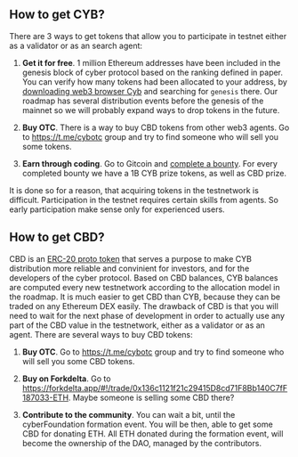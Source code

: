 
## How to get CYB?

There are 3 ways to get tokens that allow you to participate in testnet either as a validator or as an search agent:

1. **Get it for free**. 1 million Ethereum addresses have been included in the genesis block of cyber protocol based on the ranking defined in paper. You can verify how many tokens had been allocated to your address, by [downloading web3 browser Cyb](https://cyb.ai) and searching for `genesis` there. Our roadmap has several distribution events before the genesis of the mainnet so we will probably expand ways to drop tokens in the future.

2. **Buy OTC**. There is a way to buy CBD tokens from other web3 agents. Go to https://t.me/cybotc group and try to find someone who will sell you some tokens.

3. **Earn through coding**. Go to Gitcoin and [complete a bounty](https://gitcoin.co/profile/cybercongress). For every completed bounty we have a 1B CYB prize tokens, as well as CBD prize.

It is done so for a reason, that acquiring tokens in the testnetwork is difficult. Participation in the testnet requires certain skills from agents. So early participation make sense only for experienced users.

## How to get CBD?

CBD is an [ERC-20 proto token](https://etherscan.io/token/0x136c1121f21c29415D8cd71F8Bb140C7fF187033) that serves a purpose to make CYB distribution more reliable and convinient for investors, and for the developers of the cyber protocol. Based on CBD balances, CYB balances are computed every new testnetwork according to the allocation model in the roadmap. It is much easier to get CBD than CYB, because they can be traded on any Ethereum DEX easily. The drawback of CBD is that you will need to wait for the next phase of development in order to actually use any part of the CBD value in the testnetwork, either as a validator or as an agent. There are several ways to buy CBD tokens:

1. **Buy OTC**. Go to https://t.me/cybotc group and try to find someone who will sell you some CBD tokens.

2. **Buy on Forkdelta**. Go to https://forkdelta.app/#!/trade/0x136c1121f21c29415D8cd71F8Bb140C7fF187033-ETH. Maybe someone is selling some CBD there?

3. **Contribute to the community**. You can wait a bit, until the cyberFoundation formation event. You will be then, able to get some CBD for donating ETH. All ETH donated during the formation event, will become the ownership of the DAO, managed by the contributors.
